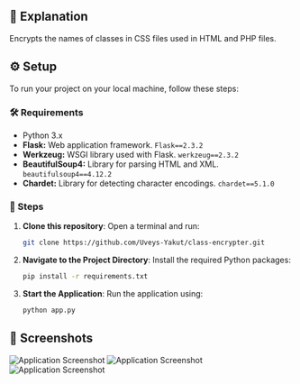## 🔐 Explanation

Encrypts the names of classes in CSS files used in HTML and PHP files.

## ⚙️ Setup

To run your project on your local machine, follow these steps:

### 🛠️ Requirements

- Python 3.x
- **Flask:** Web application framework. `Flask==2.3.2`
- **Werkzeug:** WSGI library used with Flask. `werkzeug==2.3.2`
- **BeautifulSoup4:** Library for parsing HTML and XML. `beautifulsoup4==4.12.2`
- **Chardet:** Library for detecting character encodings. `chardet==5.1.0`

### 🚀 Steps

1. **Clone this repository**: Open a terminal and run:
   ```bash
   git clone https://github.com/Uveys-Yakut/class-encrypter.git
2. **Navigate to the Project Directory**: Install the required Python packages: 
   ```bash
   pip install -r requirements.txt
3. **Start the Application**: Run the application using:
   ```bash
   python app.py

## 📸 Screenshots
![Application Screenshot](screenshot_first.png)
![Application Screenshot](screenshot_second.png)
![Application Screenshot](screenshot_thrith.png)
